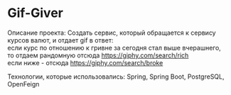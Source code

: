 # Gif-Giver
Описание проекта:
Создать сервис, который обращается к сервису курсов валют, и отдает gif в ответ:  
если курс по отношению к гривне за сегодня стал выше вчерашнего,  
то отдаем рандомную отсюда https://giphy.com/search/rich  
если ниже - отсюда https://giphy.com/search/broke

Технологии, которые использовались:
Spring, Spring Boot, PostgreSQL, OpenFeign
